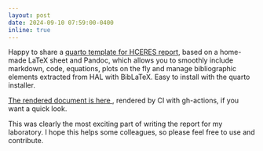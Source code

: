 ```yaml
---
layout: post
date: 2024-09-10 07:59:00-0400
inline: true
---
```


Happy to share a [quarto template for HCERES report](https://github.com/jchiquet/quarto-hceres), based on a home-made LaTeX sheet and Pandoc, which allows you to smoothly include markdown, code, equations, plots on the fly and manage bibliographic elements extracted from HAL with BibLaTeX. Easy to install with the quarto installer.

[The rendered document is here ](https://jchiquet.github.io/quarto-hceres/), rendered by CI with gh-actions, if you want a quick look.

This was clearly the most exciting part of writing the report for my laboratory. I hope this helps some colleagues, so please feel free to use and contribute.

